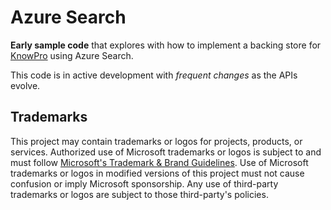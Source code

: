 # Azure Search

**Early sample code** that explores with how to implement a backing store for [KnowPro](../../knowPro/README.md) using Azure Search.

This code is in active development with _frequent changes_ as the APIs evolve.

## Trademarks

This project may contain trademarks or logos for projects, products, or services. Authorized use of Microsoft
trademarks or logos is subject to and must follow
[Microsoft's Trademark & Brand Guidelines](https://www.microsoft.com/en-us/legal/intellectualproperty/trademarks/usage/general).
Use of Microsoft trademarks or logos in modified versions of this project must not cause confusion or imply Microsoft sponsorship.
Any use of third-party trademarks or logos are subject to those third-party's policies.
